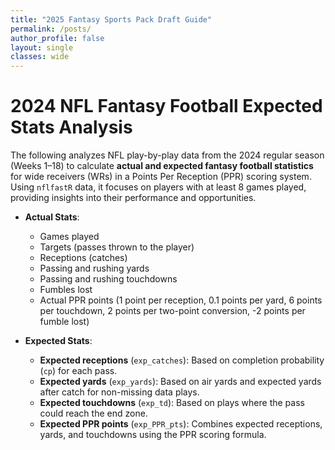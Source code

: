 ```yaml
---
title: "2025 Fantasy Sports Pack Draft Guide"
permalink: /posts/
author_profile: false
layout: single
classes: wide
---
```


# 2024 NFL Fantasy Football Expected Stats Analysis

The following analyzes NFL play-by-play data from the 2024 regular season (Weeks 1–18) to calculate **actual and expected fantasy football statistics** for wide receivers (WRs) in a Points Per Reception (PPR) scoring system. Using `nflfastR` data, it focuses on players with at least 8 games played, providing insights into their performance and opportunities.

- **Actual Stats**:
  - Games played
  - Targets (passes thrown to the player)
  - Receptions (catches)
  - Passing and rushing yards
  - Passing and rushing touchdowns
  - Fumbles lost
  - Actual PPR points (1 point per reception, 0.1 points per yard, 6 points per touchdown, 2 points per two-point conversion, -2 points per fumble lost)

- **Expected Stats**:
  - **Expected receptions** (`exp_catches`): Based on completion probability (`cp`) for each pass.
  - **Expected yards** (`exp_yards`): Based on air yards and expected yards after catch for non-missing data plays.
  - **Expected touchdowns** (`exp_td`): Based on plays where the pass could reach the end zone.
  - **Expected PPR points** (`exp_PPR_pts`): Combines expected receptions, yards, and touchdowns using the PPR scoring formula.
 


